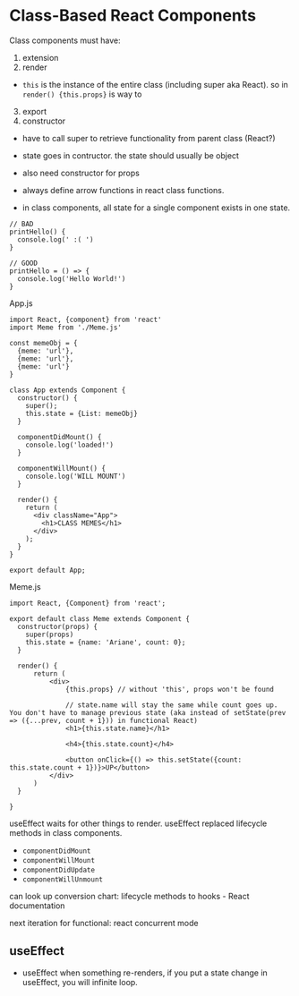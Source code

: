 # Class-Based React Components

Class components must have:
1. extension
2. render
  - `this` is the instance of the entire class (including super aka React). so in `render() {this.props}` is way to 
3. export
4. constructor 
  - have to call super to retrieve functionality from parent class (React?)
  - state goes in contructor. the state should usually be object
  - also need constructor for props

- always define arrow functions in react class functions.

- in class components, all state for a single component exists in one state. 

```
// BAD
printHello() {
  console.log(' :( ')
}

// GOOD
printHello = () => {
  console.log('Hello World!')
}
```

App.js
```
import React, {component} from 'react'
import Meme from './Meme.js'

const memeObj = {
  {meme: 'url'},
  {meme: 'url'},
  {meme: 'url'}
}

class App extends Component {
  constructor() {
    super();
    this.state = {List: memeObj}
  }

  componentDidMount() {
    console.log('loaded!')
  }

  componentWillMount() {
    console.log('WILL MOUNT')
  }

  render() {
    return (
      <div className="App">
        <h1>CLASS MEMES</h1>
      </div>
    );
  }
}

export default App;
```

Meme.js
```
import React, {Component} from 'react';

export default class Meme extends Component {
  constructor(props) {
    super(props)
    this.state = {name: 'Ariane', count: 0};
  }

  render() {
      return (
          <div>
              {this.props} // without 'this', props won't be found

              // state.name will stay the same while count goes up. You don't have to manage previous state (aka instead of setState(prev => ({...prev, count + 1})) in functional React)
              <h1>{this.state.name}</h1>

              <h4>{this.state.count}</h4>

              <button onClick={() => this.setState({count: this.state.count + 1})}>UP</button>
          </div>
      )
  }

}
```

useEffect waits for other things to render. useEffect replaced lifecycle methods in class components. 

- `componentDidMount`
- `componentWillMount`
- `componentDidUpdate`
- `componentWillUnmount`

can look up conversion chart: lifecycle methods to hooks - React documentation

next iteration for functional: react concurrent mode

## useEffect

- useEffect when something re-renders, if you put a state change in useEffect, you will infinite loop.
